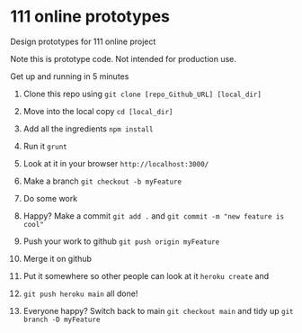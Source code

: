 # 111 online prototypes
Design prototypes for 111 online project

Note this is prototype code. Not intended for production use.

Get up and running in 5 minutes

1. Clone this repo using `git clone [repo_Github_URL] [local_dir]`

2. Move into the local copy `cd [local_dir]`

3. Add all the ingredients `npm install`

4. Run it `grunt`

5. Look at it in your browser `http://localhost:3000/`

6. Make a branch `git checkout -b myFeature`

7. Do some work

8. Happy? Make a commit `git add .` and `git commit -m "new feature is cool"`

9. Push your work to github `git push origin myFeature`

10. Merge it on github

11. Put it somewhere so other people can look at it `heroku create` and

12. `git push heroku main` all done!

13. Everyone happy? Switch back to main `git checkout main` and tidy up `git branch -D myFeature`
